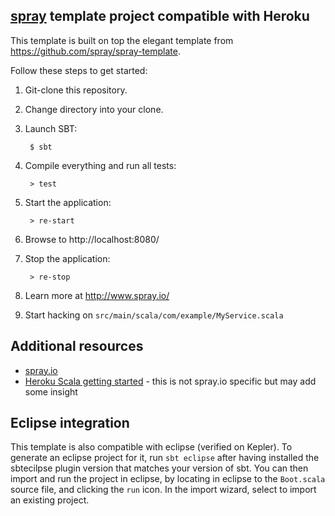 ## [spray](http://spray.io/) template project compatible with Heroku

This template is built on top the elegant template from https://github.com/spray/spray-template.

Follow these steps to get started:

1. Git-clone this repository.

2. Change directory into your clone.

3. Launch SBT:

        $ sbt

4. Compile everything and run all tests:

        > test

5. Start the application:

        > re-start

6. Browse to http://localhost:8080/

7. Stop the application:

        > re-stop

8. Learn more at http://www.spray.io/

9. Start hacking on `src/main/scala/com/example/MyService.scala`

## Additional resources
+ [spray.io](http://spray.io/)
+ [Heroku Scala getting started](https://devcenter.heroku.com/articles/getting-started-with-scala) - this is not spray.io specific but may add some insight

## Eclipse integration
This template is also compatible with eclipse (verified on Kepler). 
To generate an eclipse project for it, run `sbt eclipse` after having installed the sbtecilpse plugin version that matches your version of sbt. 
You can then import and run the project in eclipse, by locating in eclipse to the `Boot.scala` source file, and clicking the `run` icon. In the import wizard, select to import an existing project.
